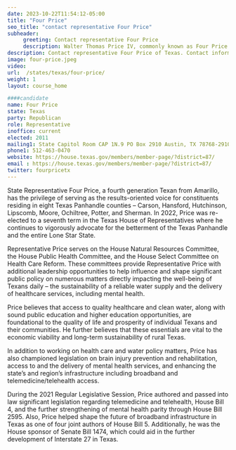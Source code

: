 ```yaml
---
date: 2023-10-22T11:54:12-05:00
title: "Four Price"
seo_title: "contact representative Four Price"
subheader:
     greeting: Contact representative Four Price
     description: Walter Thomas Price IV, commonly known as Four Price and born on October 8, 1967, is a dedicated Republican representative in the Texas House of Representatives, proudly serving District 87. This district encompasses Carson, Hutchinson, Moore, Potter, and Sherman counties in the Texas Panhandle.
description: Contact representative Four Price of Texas. Contact information for Four Price includes email address, phone number, and mailing address.
image: four-price.jpeg
video:
url:  /states/texas/four-price/
weight: 1
layout: course_home

####candidate
name: Four Price
state: Texas
party: Republican
role: Representative
inoffice: current
elected: 2011
mailing1: State Capitol Room CAP 1N.9 PO Box 2910 Austin, TX 78768-2910
phone1: 512-463-0470
website: https://house.texas.gov/members/member-page/?district=87/
email : https://house.texas.gov/members/member-page/?district=87/
twitter: fourpricetx
---
```


State Representative Four Price, a fourth generation Texan from Amarillo, has the privilege of serving as the results-oriented voice for constituents residing in eight Texas Panhandle counties – Carson, Hansford, Hutchinson, Lipscomb, Moore, Ochiltree, Potter, and Sherman. In 2022, Price was re-elected to a seventh term in the Texas House of Representatives where he continues to vigorously advocate for the betterment of the Texas Panhandle and the entire Lone Star State.

Representative Price serves on the House Natural Resources Committee, the House Public Health Committee, and the House Select Committee on Health Care Reform. These committees provide Representative Price with additional leadership opportunities to help influence and shape significant public policy on numerous matters directly impacting the well-being of Texans daily – the sustainability of a reliable water supply and the delivery of healthcare services, including mental health.

Price believes that access to quality healthcare and clean water, along with sound public education and higher education opportunities, are foundational to the quality of life and prosperity of individual Texans and their communities. He further believes that these essentials are vital to the economic viability and long-term sustainability of rural Texas.

In addition to working on health care and water policy matters, Price has also championed legislation on brain injury prevention and rehabilitation, access to and the delivery of mental health services, and enhancing the state’s and region’s infrastructure including broadband and telemedicine/telehealth access.

During the 2021 Regular Legislative Session, Price authored and passed into law significant legislation regarding telemedicine and telehealth, House Bill 4, and the further strengthening of mental health parity through House Bill 2595. Also, Price helped shape the future of broadband infrastructure in Texas as one of four joint authors of House Bill 5. Additionally, he was the House sponsor of Senate Bill 1474, which could aid in the further development of Interstate 27 in Texas.
